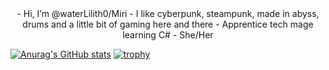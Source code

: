 <div style="text-align: center">
- Hi, I’m @waterLilith0/Miri
- I like cyberpunk, steampunk, made in abyss, drums and a little bit of gaming here and there
- Apprentice tech mage learning C#
- She/Her
</div>

[![Anurag's GitHub stats](https://github-readme-stats.vercel.app/api?username=waterLilith0)](https://github.com/anuraghazra/github-readme-stats)
[![trophy](https://github-profile-trophy.vercel.app/?username=waterLilith0&theme=onedark)](https://github.com/ryo-ma/github-profile-trophy)

<!---
waterLilith0/waterLilith0 is a ✨ special ✨ repository because its `README.md` (this file) appears on your GitHub profile.
You can click the Preview link to take a look at your changes.
--->

